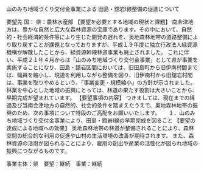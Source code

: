 山のみち地域づくり交付金事業による
田島・舘岩Ⅰ線整備の促進について

要望先	国：
	県：農林水産部
【要望を必要とする地域の現状と課題】
南会津地方は、豊かな自然と広大な森林資源の宝庫であります。その中において、自然的・社会経済的条件等により生じた開発の遅れを、奥地森林地帯の道路整備により取り戻すことが課題となっておりますが、平成１９年度に独立行政法人緑資源機構が解散したことから、緑資源幹線林道事業も廃止されました。
これに伴い、平成２１年４月からは「山のみち地域づくり交付金事業」として県が事業を実施することになり、田島・舘岩区間においては、旧田島町から旧伊南村間までは、幅員を縮小し、現道を利用しながら整備を図り、旧伊南村から旧舘岩村間は、事業を取りやめるという、「事業変更・規模縮小」の方針が示されました。
林業を中心とした地域の振興にとっては、林道の果たす役割は大きいことから、早期完成が望まれています。
【要望事項の内容】
つきましては、現在までの経過及び当南会津地方の自然的、社会的条件を踏まえたうえで、奥地森林地帯の振興のため、次の事項について特段のご高配をお願いいたします。
　
１．山のみち地域づくり交付金事業により、田島・舘岩Ⅰ線の早期完成を図ること
【要望の達成による地域への効果】
奥地森林地帯の林道が整備されることにより、森林空間の総合的な利用の促進や山村の生活環境の改善が期待されます。
また、森林資源の活用が図られることにより、雇用の創出や産業の活性化が図られ地域の振興につながるものです。











事業主体：県　要望：継続　事業：継続
